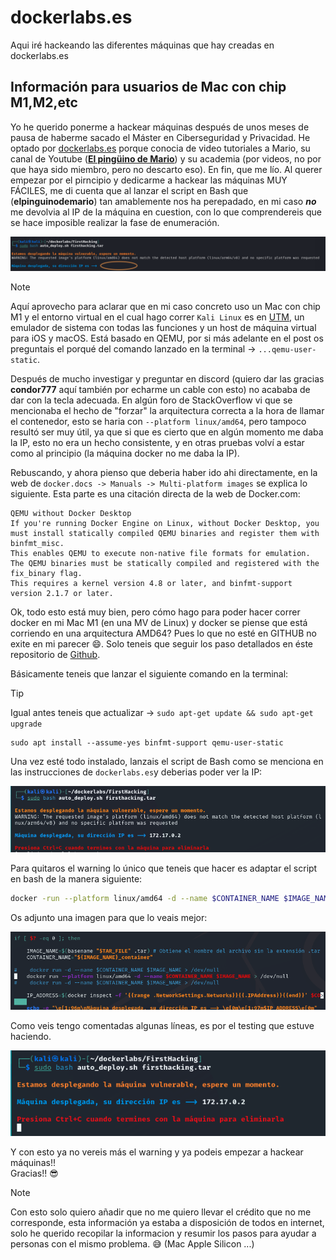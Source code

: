 # dockerlabs.es
Aqui iré hackeando las diferentes máquinas que hay creadas en dockerlabs.es


## Información para usuarios de Mac con chip M1,M2,etc

Yo he querido ponerme a hackear máquinas después de unos meses de pausa de haberme sacado el Máster en Ciberseguridad y Privacidad. He optado por <a href="https://dockerlabs.es">dockerlabs.es</a> porque conocia de video tutoriales a Mario, su canal de Youtube (<a href="https://www.youtube.com/channel/UCGLfzfKRUsV6BzkrF1kJGsg"><b>El pingüino de Mario</b></a>) y su academia (por videos, no por que haya sido miembro, pero no descarto eso). En fin, que me lío.
Al querer empezar por el pirncipio y dedicarme a hackear las máquinas MUY FÁCILES, me di cuenta que al lanzar el script en Bash que (<b>elpinguinodemario</b>) tan amablemente nos ha perepadado, en mi caso <b><i>no</i></b> me devolvia al IP de la máquina en cuestion, con lo que comprendereis que se hace imposible realizar la fase de enumeración.

<p align="center">
  <img src="imgs/error_script_dockerlabs.es.png">
</p>

>[!NOTE]
> Aquí aprovecho para aclarar que en mi caso concreto uso un Mac con chip M1 y el entorno virtual en el cual hago correr ```Kali Linux``` es en <a href="https://github.com/utmapp/UTM">UTM</a>, un emulador de sistema con todas las funciones y un host de máquina virtual para iOS y macOS. Está basado en QEMU, por si más adelante en el post os preguntais el porqué del comando lanzado en la terminal -> ```...qemu-user-static```.

Después de mucho investigar y preguntar en discord (quiero dar las gracias <b>condor777</b> aquí también por echarme un cable con esto) no acababa de dar con la tecla adecuada.
En algún foro de StackOverflow vi que se mencionaba el hecho de "forzar" la arquitectura correcta a la hora de llamar el contenedor, esto se haria con ```--platform linux/amd64```, pero tampoco resultó ser muy útil, ya que si que es cierto que en algún momento me daba la IP, esto no era un hecho consistente, y en otras pruebas volví a estar como al principio (la máquina docker no me daba la IP).

Rebuscando, y ahora pienso que deberia haber ido ahi directamente, en la web de ```docker.docs -> Manuals -> Multi-platform images``` se explica lo siguiente. Esta parte es una citación directa de la web de Docker.com:

```
QEMU without Docker Desktop
If you're running Docker Engine on Linux, without Docker Desktop, you must install statically compiled QEMU binaries and register them with binfmt_misc.
This enables QEMU to execute non-native file formats for emulation. The QEMU binaries must be statically compiled and registered with the fix_binary flag.
This requires a kernel version 4.8 or later, and binfmt-support version 2.1.7 or later.
```
Ok, todo esto está muy bien, pero cómo hago para poder hacer correr docker en mi Mac M1 (en una MV de Linux) y docker se piense que está corriendo en una arquitectura AMD64? Pues lo que no esté en GITHUB no exite en mi parecer 😄.
Solo teneis que seguir los paso detallados en éste repositorio de <a href="https://github.com/actions/runner-images/issues/2095">Github</a>.

Básicamente teneis que lanzar el siguiente comando en la terminal:

>[!TIP]
>Igual antes teneis que actualizar -> ```sudo apt-get update && sudo apt-get upgrade```

```linux
sudo apt install --assume-yes binfmt-support qemu-user-static
```

Una vez esté todo instalado, lanzais el script de Bash como se menciona en las instrucciones de ```dockerlabs.es```y deberias poder ver la IP:

<p align="center">
  <img src="imgs/error_script_dockerlabs.es_2.png">
</p>

Para quitaros el warning lo único que teneis que hacer es adaptar el script en bash de la manera siguiente:

```bash
docker -run --platform linux/amd64 -d --name $CONTAINER_NAME $IMAGE_NAME > /dev/null
```

Os adjunto una imagen para que lo veais mejor:

<p align="center">
  <img src="imgs/error_script_dockerlabs.es_3.png">
</p>

Como veis tengo comentadas algunas líneas, es por el testing que estuve haciendo.

<p align="center">
  <img src="imgs/error_script_dockerlabs.es_4.png">
</p>

Y con esto ya no vereis más el warning y ya podeis empezar a hackear máquinas!!<br>
Gracias!! 😎

>[!NOTE]
> Con esto solo quiero añadir que no me quiero llevar el crédito que no me corresponde, esta información ya estaba a disposición de todos en internet, solo he querido recopilar la informacion y resumir los pasos para ayudar a personas con el mismo problema. 😅 (Mac Apple Silicon ...)
